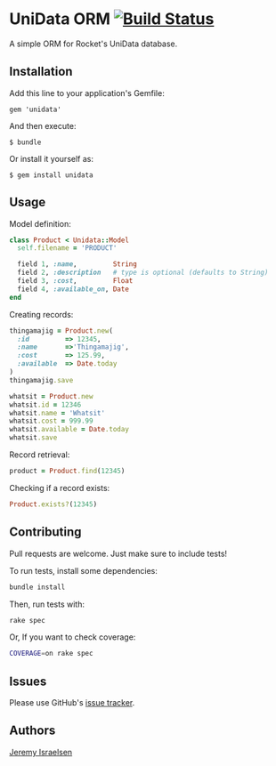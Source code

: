 UniData ORM [![Build Status](https://secure.travis-ci.org/totalcareauto/unidata.png?branch=master)](http://travis-ci.org/totalcareauto/unidata)
===========

A simple ORM for Rocket's UniData database.

Installation
------------

Add this line to your application's Gemfile:

    gem 'unidata'

And then execute:

    $ bundle

Or install it yourself as:

    $ gem install unidata

Usage
-----

Model definition:

```ruby
class Product < Unidata::Model
  self.filename = 'PRODUCT'

  field 1, :name,         String
  field 2, :description   # type is optional (defaults to String)
  field 3, :cost,         Float
  field 4, :available_on, Date
end
```

Creating records:

```ruby
thingamajig = Product.new(
  :id         => 12345,
  :name       =>'Thingamajig',
  :cost       => 125.99,
  :available  => Date.today
)
thingamajig.save

whatsit = Product.new
whatsit.id = 12346
whatsit.name = 'Whatsit'
whatsit.cost = 999.99 
whatsit.available = Date.today
whatsit.save
```

Record retrieval:

```ruby
product = Product.find(12345)
```

Checking if a record exists:

```ruby
Product.exists?(12345)
```

Contributing
------------

Pull requests are welcome.  Just make sure to include tests!

To run tests, install some dependencies:

```bash
bundle install
```

Then, run tests with:

```bash
rake spec
```

Or, If you want to check coverage:

```bash
COVERAGE=on rake spec
```

Issues
------

Please use GitHub's [issue tracker](http://github.com/totalcareauto/unidata/issues).

Authors
-------

[Jeremy Israelsen](http://github.com/jisraelsen)